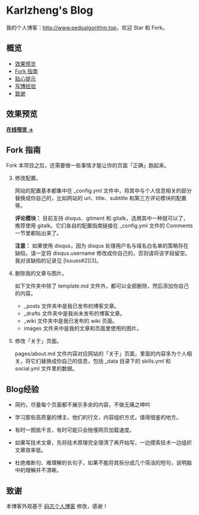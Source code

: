 # Karlzheng's Blog

我的个人博客：<http://www.pedoalgorithm.top>，欢迎 Star 和 Fork。

## 概览

<!-- vim-markdown-toc GFM -->

* [效果预览](#效果预览)
* [Fork 指南](#fork-指南)
* [贴心提示](#贴心提示)
* [写博经验](#Blog经验)
* [致谢](#致谢)

<!-- vim-markdown-toc -->

## 效果预览

**[在线预览 &rarr;](http://www.pedoalgorithm.top)**

## Fork 指南

Fork 本项目之后，还需要做一些事情才能让你的页面「正确」跑起来。


3. 修改配置。

   网站的配置基本都集中在 \_config.yml 文件中，将其中与个人信息相关的部分替换成你自己的，比如网站的 url、title、subtitle 和第三方评论模块的配置等。

   **评论模块：** 目前支持 disqus、gitment 和 gitalk，选用其中一种就可以了，推荐使用 gitalk。它们各自的配置指南链接在 \_config.yml 文件的 Comments 一节里都贴出来了。

   **注意：** 如果使用 disqus，因为 disqus 处理用户名与域名白名单的策略存在缺陷，请一定将 disqus.username 修改成你自己的，否则请将该字段留空。我对该缺陷的记录见 [Issues#2][3]。

4. 删除我的文章与图片。

   如下文件夹中除了 template.md 文件外，都可以全部删除，然后添加你自己的内容。

   * \_posts 文件夹中是我已发布的博客文章。
   * \_drafts 文件夹中是我尚未发布的博客文章。
   * \_wiki 文件夹中是我已发布的 wiki 页面。
   * images 文件夹中是我的文章和页面里使用的图片。

5. 修改「关于」页面。

   pages/about.md 文件内容对应网站的「关于」页面，里面的内容多为个人相关，将它们替换成你自己的信息，包括 \_data 目录下的 skills.yml 和 social.yml 文件里的数据。

## Blog经验

* 简约，尽量每个页面都不展示多余的内容，不做无痛之呻吟

* 学习那些高质量的博主，他们的行文，内容组织方式，值得借鉴的地方。

* 有时一图抵千言，有时可能只会拖慢网页加载速度。

* 如果写技术文章，先将技术原理完全理清了再开始写，一边摸索技术一边组织文章效率低。

* 杜绝难断句、难理解的长句子，如果不能将其拆分成几个简洁的短句，说明脑中的理解并不清晰。


## 致谢

本博客外观基于 [码志个人博客](https://github.com/mzlogin/mzlogin.github.io) 修改，感谢！

